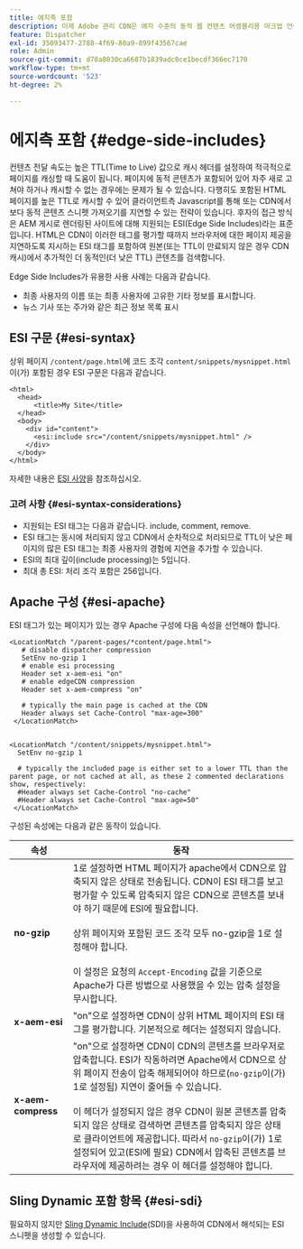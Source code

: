 ```yaml
---
title: 에지측 포함
description: 이제 Adobe 관리 CDN은 에지 수준의 동적 웹 컨텐츠 어셈블리용 마크업 언어인 ESI(Edge Side Includes)를 지원합니다.
feature: Dispatcher
exl-id: 35093477-2788-4f69-80a9-899f43567cae
role: Admin
source-git-commit: d70a8030ca6687b1839adc0ce1becdf366ec7170
workflow-type: tm+mt
source-wordcount: '523'
ht-degree: 2%

---
```


# 에지측 포함 {#edge-side-includes}

컨텐츠 전달 속도는 높은 TTL(Time to Live) 값으로 캐시 헤더를 설정하여 적극적으로 페이지를 캐싱할 때 도움이 됩니다. 페이지에 동적 콘텐츠가 포함되어 있어 자주 새로 고쳐야 하거나 캐시할 수 없는 경우에는 문제가 될 수 있습니다. 다행히도 포함된 HTML 페이지를 높은 TTL로 캐시할 수 있어 클라이언트측 Javascript를 통해 또는 CDN에서 보다 동적 콘텐츠 스니펫 가져오기를 지연할 수 있는 전략이 있습니다. 후자의 접근 방식은 AEM 게시로 렌더링된 사이트에 대해 지원되는 ESI(Edge Side Includes)라는 표준입니다. HTML은 CDN이 이러한 태그를 평가할 때까지 브라우저에 대한 페이지 제공을 지연하도록 지시하는 ESI 태그를 포함하여 원본(또는 TTL이 만료되지 않은 경우 CDN 캐시)에서 추가적인 더 동적인(더 낮은 TTL) 콘텐츠를 검색합니다.

Edge Side Includes가 유용한 사용 사례는 다음과 같습니다.

* 최종 사용자의 이름 또는 최종 사용자에 고유한 기타 정보를 표시합니다.
* 뉴스 기사 또는 주가와 같은 최근 정보 목록 표시

## ESI 구문 {#esi-syntax}

상위 페이지 `/content/page.html`에 코드 조각 `content/snippets/mysnippet.html`이(가) 포함된 경우 ESI 구문은 다음과 같습니다.

```
<html>
  <head>
      <title>My Site</title>
  </head>
  <body>
    <div id="content">
      <esi:include src="/content/snippets/mysnippet.html" />
    </div>
  </body>
</html>
```

자세한 내용은 [ESI 사양](https://www.w3.org/TR/esi-lang/)을 참조하십시오.

### 고려 사항 {#esi-syntax-considerations}

* 지원되는 ESI 태그는 다음과 같습니다. include, comment, remove.
* ESI 태그는 동시에 처리되지 않고 CDN에서 순차적으로 처리되므로 TTL이 낮은 페이지의 많은 ESI 태그는 최종 사용자의 경험에 지연을 추가할 수 있습니다.
* ESI의 최대 깊이(include processing)는 5입니다.
* 최대 총 ESI: 처리 조각 포함은 256입니다.


## Apache 구성 {#esi-apache}

ESI 태그가 있는 페이지가 있는 경우 Apache 구성에 다음 속성을 선언해야 합니다.

```
<LocationMatch "/parent-pages/*content/page.html">
   # disable dispatcher compression
   SetEnv no-gzip 1
   # enable esi processing 
   Header set x-aem-esi "on"
   # enable edgeCDN compression
   Header set x-aem-compress "on"

   # typically the main page is cached at the CDN
   Header always set Cache-Control "max-age=300"
 </LocationMatch>


<LocationMatch "/content/snippets/mysnippet.html">
  SetEnv no-gzip 1

  # typically the included page is either set to a lower TTL than the parent page, or not cached at all, as these 2 commented declarations show, respectively:
  #Header always set Cache-Control "no-cache"
  #Header always set Cache-Control "max-age=50"
 </LocationMatch> 
```

구성된 속성에는 다음과 같은 동작이 있습니다.

| 속성 | 동작 |
|-----------|--------------------------|
| **no-gzip** | 1로 설정하면 HTML 페이지가 apache에서 CDN으로 압축되지 않은 상태로 전송됩니다. CDN이 ESI 태그를 보고 평가할 수 있도록 압축되지 않은 CDN으로 콘텐츠를 보내야 하기 때문에 ESI에 필요합니다.<br/><br/>상위 페이지와 포함된 코드 조각 모두 no-gzip을 1로 설정해야 합니다.<br/><br/>이 설정은 요청의 `Accept-Encoding` 값을 기준으로 Apache가 다른 방법으로 사용했을 수 있는 압축 설정을 무시합니다. |
| **x-aem-esi** | &quot;on&quot;으로 설정하면 CDN이 상위 HTML 페이지의 ESI 태그를 평가합니다.  기본적으로 헤더는 설정되지 않습니다. |
| **x-aem-compress** | &quot;on&quot;으로 설정하면 CDN이 CDN의 콘텐츠를 브라우저로 압축합니다. ESI가 작동하려면 Apache에서 CDN으로 상위 페이지 전송이 압축 해제되어야 하므로(`no-gzip`이(가) 1로 설정됨) 지연이 줄어들 수 있습니다.<br/><br/>이 헤더가 설정되지 않은 경우 CDN이 원본 콘텐츠를 압축되지 않은 상태로 검색하면 콘텐츠를 압축되지 않은 상태로 클라이언트에 제공합니다. 따라서 `no-gzip`이(가) 1로 설정되어 있고(ESI에 필요) CDN에서 압축된 콘텐츠를 브라우저에 제공하려는 경우 이 헤더를 설정해야 합니다. |

## Sling Dynamic 포함 항목 {#esi-sdi}

필요하지 않지만 [Sling Dynamic Include](https://sling.apache.org/documentation/bundles/dynamic-includes.html)(SDI)을 사용하여 CDN에서 해석되는 ESI 스니펫을 생성할 수 있습니다.
